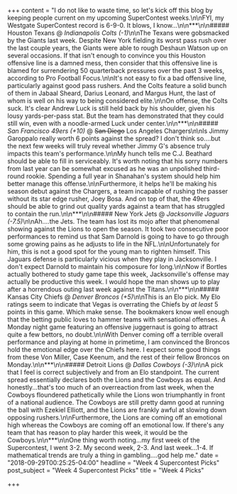+++
content = "I do not like to waste time, so let's kick off this blog by keeping people current on my upcoming SuperContest weeks.\n\nFYI, my Westgate SuperContest record is 6-9-0. It blows, I know...\n\n***\n\n##### Houston Texans @ _Indianapolis Colts (-1)_\n\nThe Texans were gobsmacked by the Giants last week. Despite New York fielding its worst pass rush over the last couple years, the Giants were able to rough Deshaun Watson up on several occasions. If that isn't enough to convince you this Houston offensive line is a damned mess, then consider that this offensive line is blamed for surrendering 50 quarterback pressures over the past 3 weeks, according to Pro Football Focus.\n\nIt's not easy to fix a bad offensive line, particularly against good pass rushers. And the Colts feature a solid bunch of them in Jabaal Sheard, Darius Leonard, and Margus Hunt, the last of whom is well on his way to being considered elite.\n\nOn offense, the Colts suck. It's clear Andrew Luck is still held back by his shoulder, given his lousy yards-per-pass stat. But the team has demonstrated that they could still win, even with a noodle-armed Luck under center.\n\n***\n\n##### _San Francisco 49ers_ _(+10)_ @ ~~San Diego~~ Los Angeles Chargers\n\nIs Jimmy Garoppalo really worth 6 points against the spread? I don't think so....but the next few weeks will truly reveal whether Jimmy G's absence truly impacts this team's performance.\n\nMy hunch tells me C.J. Beathard should be able to fill in serviceably. It's worth noting that his sorry numbers from last year can be somewhat excused as he was an unpolished third-round rookie. Spending a full year in Shanahan's system should help him better manage this offense.\n\nFurthermore, it helps he'll be making his season debut against the Chargers, a team incapable of rushing the passer without its star edge rusher, Joey Bosa. And on top of that, the 49ers should be able to grind out quality yards against a team that has struggled to contain the run.\n\n***\n\n##### New York Jets @ _Jacksonville Jaguars (-7.5)_\n\nAh....the Jets. The team has lost its mojo after that phenomenal showing against the Lions to open the season. It took two consecutive poor performances to remind us that Sam Darnold is going to have to go through some growing pains as he adjusts to life in the NFL.\n\nUnfortunately for him, this is not a good spot for the young man to righten himself. This Jaguars defense is particularly vicious when they play in Jacksonville. I don't expect Darnold to maintain his composure for long.\n\nNow if Bortles actually bothered to study game tape this week, Jacksonville's offense may actually be productive this week. I would hope the man shows up to play after a horrendous outing last week against the Titans.\n\n***\n\n##### Kansas City Chiefs @ _Denver Broncos (+5)_\n\nThis is an Elo pick. My Elo ratings seem to indicate that Vegas is overrating the Chiefs by _at least_ 5 points in this game. Which make sense. The bookmakers know well enough that the betting public loves to hammer teams with sensational offenses. A Monday night game featuring an offensive juggernaut is going to attract quite a few bettors, no doubt.\n\nWith Denver coming off a terrible overall performance and playing at home in primetime, I am convinced the Broncos hold the emotional edge over the Chiefs here. I expect some good things from these Von Miller, Case Keenum, and the rest of their fellow Broncos on Monday.\n\n***\n\n##### Detroit Lions @ _Dallas Cowboys (-3)_\n\nA pick that I feel is correct subjectively and from an Elo standpoint. The current spread essentially declares both the Lions and the Cowboys as equal. And honestly...that's too much of an overreaction from last week, when the Cowboys floundered pathetically while the Lions won triumphantly in front of a national audience. The Cowboys are still pretty damn good at running the ball with Ezekiel Elliott, and the Lions are frankly awful at slowing down opposing rushers.\n\nFurthermore, the Lions are coming off an emotional high whereas the Cowboys are coming off an emotional low. If there's any team that has reason to play harder this week, it would be the Cowboys.\n\n***\n\nOne thing worth noting...my first week of the Supercontest, I went 3-2. My second week, 2-3. And last week...1-4. If mathematical trends are truly a thing in gambling....god help me."
date = "2018-09-29T00:25:25-04:00"
headline = "Week 4 Supercontest Picks"
post_subject = "Week 4 Supercontest Picks"
title = "Week 4 Picks"

+++
